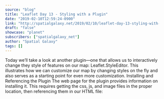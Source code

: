 ```yaml
---
source: "blog"
title: "Leaflet Day 13 - Styling with a Plugin"
date: "2019-02-10T12:59:24-0900"
link: "http://spatialgalaxy.net/2019/02/10/leaflet-day-13-styling-with-a-plugin/"
draft: "false"
showcase: "planet"
subscribers: ["spatialgalaxy_net"]
author: "Spatial Galaxy"
tags: []
---
```


Today we&rsquo;ll take a look at another plugin&mdash;one that allows us to interactively change they style of features on our map: Leaflet.StyleEditor. This illustrates how we can customize our map by changing styles on the fly and also serves as a starting point for even more customization.
Installing and Referencing the Plugin The web page for the plugin provides information on installing it. This requires getting the css, js, and image files in the proper location, then referencing them in our HTML file:
